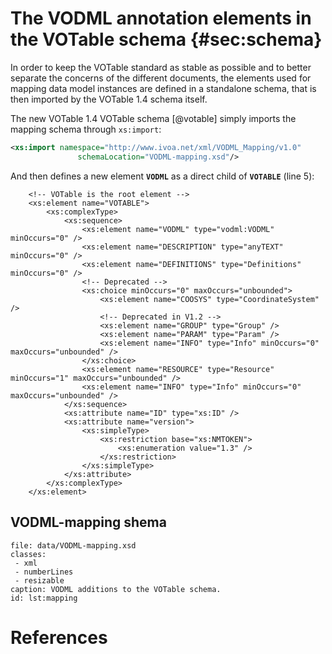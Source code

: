 The VODML annotation elements in the VOTable schema {#sec:schema}
===================================================

In order to keep the VOTable standard as stable as possible and to better separate the
concerns of the different documents, the elements used for mapping data model instances are
defined in a standalone schema, that is then imported by the VOTable 1.4 schema itself.

The new VOTable 1.4 VOTable schema [@votable] simply imports the mapping schema through
`xs:import`:

~~~~ xml
<xs:import namespace="http://www.ivoa.net/xml/VODML_Mapping/v1.0"
               schemaLocation="VODML-mapping.xsd"/>
~~~~

And then defines a new element **`VODML`** as a direct child of **`VOTABLE`** (line 5):

~~~~ { .xml .numberLines }
	<!-- VOTable is the root element -->
	<xs:element name="VOTABLE">
		<xs:complexType>
			<xs:sequence>
				<xs:element name="VODML" type="vodml:VODML" minOccurs="0" />
				<xs:element name="DESCRIPTION" type="anyTEXT" minOccurs="0" />
				<xs:element name="DEFINITIONS" type="Definitions" minOccurs="0" />
				<!-- Deprecated -->
				<xs:choice minOccurs="0" maxOccurs="unbounded">
					<xs:element name="COOSYS" type="CoordinateSystem" />
					<!-- Deprecated in V1.2 -->
					<xs:element name="GROUP" type="Group" />
					<xs:element name="PARAM" type="Param" />
					<xs:element name="INFO" type="Info" minOccurs="0" maxOccurs="unbounded" />
				</xs:choice>
				<xs:element name="RESOURCE" type="Resource" minOccurs="1" maxOccurs="unbounded" />
				<xs:element name="INFO" type="Info" minOccurs="0" maxOccurs="unbounded" />
			</xs:sequence>
			<xs:attribute name="ID" type="xs:ID" />
			<xs:attribute name="version">
				<xs:simpleType>
					<xs:restriction base="xs:NMTOKEN">
						<xs:enumeration value="1.3" />
					</xs:restriction>
				</xs:simpleType>
			</xs:attribute>
		</xs:complexType>
	</xs:element>
~~~~

VODML-mapping shema
-------------------

~~~~ include
file: data/VODML-mapping.xsd
classes:
 - xml
 - numberLines
 - resizable
caption: VODML additions to the VOTable schema.
id: lst:mapping
~~~~

References
==========

